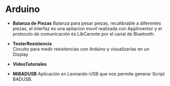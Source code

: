 # Arduino

- **Balanza de Piezas**
  Balanza para pesar piezas, recalibrable a diferentes piezas, el interfaz es una apliacion movil realizada con AppInventor y el protocolo de comunicación es LibCaronte por el canal de Bluetooth.
  
- **TesterResistencia**  
   Circuito para medir resistencias con Arduino y visualizarlas en un Display
  
 - **VideoTutoriales**  
  
- **MiBADUSB**
  Aplicación en Leonardo-USB que nos permite generar Script BADUSB.
  
